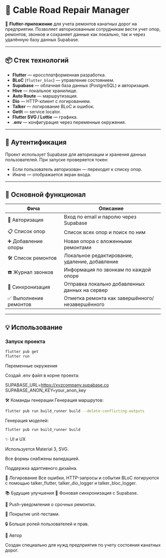 # 🚡 Cable Road Repair Manager

📱 **Flutter-приложение** для учета ремонтов канатных дорог на предприятии. Позволяет авторизованным сотрудникам вести учет опор, ремонтов, звонков и сохраняет данные как локально, так и через удалённую базу данных Supabase.

---

## 📦 Стек технологий

- **Flutter** — кроссплатформенная разработка.
- **BLoC** (`flutter_bloc`) — управление состоянием.
- **Supabase** — облачная база данных (PostgreSQL) и авторизация.
- **Hive** — локальное хранилище.
- **Auto Route** — маршрутизация.
- **Dio** — HTTP-клиент с логированием.
- **Talker** — логирование BLoC и ошибок.
- **GetIt** — service locator.
- **Flutter SVG / Lottie** — графика.
- **.env** — конфигурация через переменные окружения.

---

## 🔐 Аутентификация

Проект использует Supabase для авторизации и хранения данных пользователей. При запуске проверяется токен:

- Если пользователь авторизован — переходит к списку опор.
- Иначе — отображается экран входа.

---

## 🔄 Основной функционал

| Фича                  | Описание |
|------------------------|----------|
| 🔑 Авторизация         | Вход по email и паролю через Supabase |
| 📋 Список опор         | Список всех опор и поиск по ним |
| ➕ Добавление опоры     | Новая опора с вложенными ремонтами |
| 🛠️ Список ремонтов     | Локальное редактирование, удаление, добавление |
| ☎️ Журнал звонков       | Информация по звонкам по каждой опоре |
| 📡 Синхронизация        | Отправка локально добавленных данных на сервер |
| ✅ Выполнение ремонтов  | Отметка ремонта как завершённого/незавершённого |

---

## 💡 Использование

### Запуск проекта

```bash
flutter pub get
flutter run
```

Переменные окружения

Создай .env файл в корне проекта:

SUPABASE_URL=https://xyzcompany.supabase.co
SUPABASE_ANON_KEY=your_anon_key

🛠️ Команды генерации
Генерация маршрутов:

```bash
flutter pub run build_runner build --delete-conflicting-outputs
```

Генерация моделей:

```bash
flutter pub run build_runner build
```
✨ UI и UX


Используется Material 3, SVG.

Все формы снабжены валидацией.

Поддержка адаптивного дизайна.

🐞 Логирование
Все ошибки, HTTP-запросы и события BLoC логируются с помощью talker_flutter, talker_dio_logger и talker_bloc_logger.


📚 Будущие улучшения
📡 Фоновая синхронизация с Supabase.

🔔 Push-уведомления о срочных ремонтах.

🧪 Покрытие unit-тестами.

🔒 Больше ролей пользователей и прав.

👤 Автор

Создан специально для нужд предприятия по учету состояния канатных дорог.

